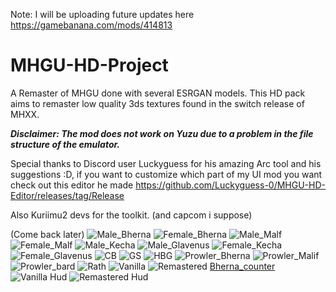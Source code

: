 Note: I will be uploading future updates here https://gamebanana.com/mods/414813

# MHGU-HD-Project
A Remaster of MHGU done with several ESRGAN models.
This HD pack aims to remaster low quality 3ds textures found in the switch release of MHXX. 


***Disclaimer: The mod does not work on Yuzu due to a problem in the file structure of the emulator.***



Special thanks to Discord user Luckyguess for his amazing Arc tool and his suggestions :D, if you want to customize which part of my UI mod you want check out this editor he made https://github.com/Luckyguess-0/MHGU-HD-Editor/releases/tag/Release


Also Kuriimu2 devs for the toolkit. (and capcom i suppose)




(Come back later)
![Male_Bherna](https://user-images.githubusercontent.com/118343447/233762700-c84524fe-61a9-4e7c-b78d-8991ec407c0f.png)
![Female_Bherna](https://user-images.githubusercontent.com/118343447/233762686-3f3389e8-aa09-4539-bcd3-60ddd056edec.png)
![Male_Malf](https://user-images.githubusercontent.com/118343447/233762704-8845b956-db3f-466d-aeb5-3f3e687f5218.png)
![Female_Malf](https://user-images.githubusercontent.com/118343447/233762696-d7ba2a64-db27-410f-9c76-3f74ed39ea43.png)
![Male_Kecha](https://user-images.githubusercontent.com/118343447/233762703-aa2c3a15-6418-4c02-9af3-b26d939bf9c5.png)
![Male_Glavenus](https://user-images.githubusercontent.com/118343447/233762702-6dbc339c-d7e2-4d8e-b55a-eb4714e6b8d6.png)
![Female_Kecha](https://user-images.githubusercontent.com/118343447/233762693-c60c844e-2acf-4327-b11b-e07587391eee.png)
![Female_Glavenus](https://user-images.githubusercontent.com/118343447/233762689-e7da5549-22cb-4db2-9fab-56eea839c7e5.png)
![CB](https://user-images.githubusercontent.com/118343447/233762684-522e775c-04b7-4e8d-998e-72c85b275f79.png)
![GS](https://user-images.githubusercontent.com/118343447/233762698-014577bd-cbaa-4c7f-884c-7916fce37618.png)
![HBG](https://user-images.githubusercontent.com/118343447/233762699-9364b13b-89f5-435d-8c4f-d0ec0212f4a4.png)
![Prowler_Bherna](https://user-images.githubusercontent.com/118343447/233762711-ee6291ad-388e-4e6d-82f3-6ba475e726b1.png)
![Prowler_Malif](https://user-images.githubusercontent.com/118343447/233762714-182c911f-8747-42b8-9886-43287ce5fb16.png)
![Prowler_bard](https://user-images.githubusercontent.com/118343447/233762707-9cc391b3-8a59-4ec5-b586-5b5ff87e1aac.png)
![Rath](https://user-images.githubusercontent.com/118343447/233762717-e359c42b-89e1-4451-8ec1-7b8248cf6361.png)
![Vanilla](https://user-images.githubusercontent.com/118343447/233762723-503d5a08-d56b-4658-a3a7-49b34d68c98e.png)
![Remastered](https://user-images.githubusercontent.com/118343447/233762720-83f54ccc-70f1-4c38-8a01-10a3c82e2c51.png)
[Bherna_counter](https://user-images.githubusercontent.com/118343447/233762679-6e389b7f-ac80-4ca3-bda3-16e0cb5d3c84.png)
![Vanilla Hud](https://user-images.githubusercontent.com/118343447/233762722-d87e0d40-7d96-4a78-bc93-6b72502cfe04.png)
![Remastered Hud](https://user-images.githubusercontent.com/118343447/233762719-ca1a00b3-3c04-4aa8-8d55-34ff9d55193b.png)














